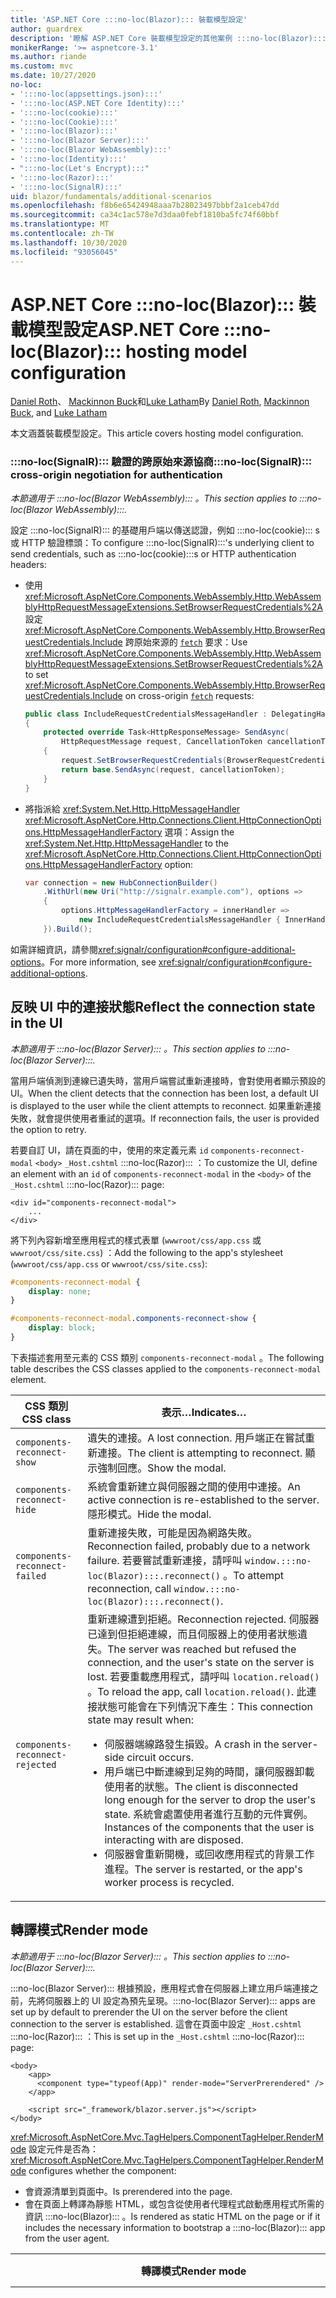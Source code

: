 ```yaml
---
title: 'ASP.NET Core :::no-loc(Blazor)::: 裝載模型設定'
author: guardrex
description: '瞭解 ASP.NET Core 裝載模型設定的其他案例 :::no-loc(Blazor)::: 。'
monikerRange: '>= aspnetcore-3.1'
ms.author: riande
ms.custom: mvc
ms.date: 10/27/2020
no-loc:
- ':::no-loc(appsettings.json):::'
- ':::no-loc(ASP.NET Core Identity):::'
- ':::no-loc(cookie):::'
- ':::no-loc(Cookie):::'
- ':::no-loc(Blazor):::'
- ':::no-loc(Blazor Server):::'
- ':::no-loc(Blazor WebAssembly):::'
- ':::no-loc(Identity):::'
- ":::no-loc(Let's Encrypt):::"
- ':::no-loc(Razor):::'
- ':::no-loc(SignalR):::'
uid: blazor/fundamentals/additional-scenarios
ms.openlocfilehash: f8b6e65424948aaa7b28023497bbbf2a1ceb47dd
ms.sourcegitcommit: ca34c1ac578e7d3daa0febf1810ba5fc74f60bbf
ms.translationtype: MT
ms.contentlocale: zh-TW
ms.lasthandoff: 10/30/2020
ms.locfileid: "93056045"
---
```

# <a name="aspnet-core-no-locblazor-hosting-model-configuration"></a><span data-ttu-id="fc277-103">ASP.NET Core :::no-loc(Blazor)::: 裝載模型設定</span><span class="sxs-lookup"><span data-stu-id="fc277-103">ASP.NET Core :::no-loc(Blazor)::: hosting model configuration</span></span>

<span data-ttu-id="fc277-104">[Daniel Roth](https://github.com/danroth27)、 [Mackinnon Buck](https://github.com/MackinnonBuck)和[Luke Latham](https://github.com/guardrex)</span><span class="sxs-lookup"><span data-stu-id="fc277-104">By [Daniel Roth](https://github.com/danroth27), [Mackinnon Buck](https://github.com/MackinnonBuck), and [Luke Latham](https://github.com/guardrex)</span></span>

<span data-ttu-id="fc277-105">本文涵蓋裝載模型設定。</span><span class="sxs-lookup"><span data-stu-id="fc277-105">This article covers hosting model configuration.</span></span>

### <a name="no-locsignalr-cross-origin-negotiation-for-authentication"></a><span data-ttu-id="fc277-106">:::no-loc(SignalR)::: 驗證的跨原始來源協商</span><span class="sxs-lookup"><span data-stu-id="fc277-106">:::no-loc(SignalR)::: cross-origin negotiation for authentication</span></span>

<span data-ttu-id="fc277-107">*本節適用于 :::no-loc(Blazor WebAssembly)::: 。*</span><span class="sxs-lookup"><span data-stu-id="fc277-107">*This section applies to :::no-loc(Blazor WebAssembly):::.*</span></span>

<span data-ttu-id="fc277-108">設定 :::no-loc(SignalR)::: 的基礎用戶端以傳送認證，例如 :::no-loc(cookie)::: s 或 HTTP 驗證標頭：</span><span class="sxs-lookup"><span data-stu-id="fc277-108">To configure :::no-loc(SignalR):::'s underlying client to send credentials, such as :::no-loc(cookie):::s or HTTP authentication headers:</span></span>

* <span data-ttu-id="fc277-109">使用 <xref:Microsoft.AspNetCore.Components.WebAssembly.Http.WebAssemblyHttpRequestMessageExtensions.SetBrowserRequestCredentials%2A> 設定 <xref:Microsoft.AspNetCore.Components.WebAssembly.Http.BrowserRequestCredentials.Include> 跨原始來源的 [`fetch`](https://developer.mozilla.org/docs/Web/API/Fetch_API/Using_Fetch) 要求：</span><span class="sxs-lookup"><span data-stu-id="fc277-109">Use <xref:Microsoft.AspNetCore.Components.WebAssembly.Http.WebAssemblyHttpRequestMessageExtensions.SetBrowserRequestCredentials%2A> to set <xref:Microsoft.AspNetCore.Components.WebAssembly.Http.BrowserRequestCredentials.Include> on cross-origin [`fetch`](https://developer.mozilla.org/docs/Web/API/Fetch_API/Using_Fetch) requests:</span></span>

  ```csharp
  public class IncludeRequestCredentialsMessageHandler : DelegatingHandler
  {
      protected override Task<HttpResponseMessage> SendAsync(
          HttpRequestMessage request, CancellationToken cancellationToken)
      {
          request.SetBrowserRequestCredentials(BrowserRequestCredentials.Include);
          return base.SendAsync(request, cancellationToken);
      }
  }
  ```

* <span data-ttu-id="fc277-110">將指派給 <xref:System.Net.Http.HttpMessageHandler> <xref:Microsoft.AspNetCore.Http.Connections.Client.HttpConnectionOptions.HttpMessageHandlerFactory> 選項：</span><span class="sxs-lookup"><span data-stu-id="fc277-110">Assign the <xref:System.Net.Http.HttpMessageHandler> to the <xref:Microsoft.AspNetCore.Http.Connections.Client.HttpConnectionOptions.HttpMessageHandlerFactory> option:</span></span>

  ```csharp
  var connection = new HubConnectionBuilder()
      .WithUrl(new Uri("http://signalr.example.com"), options =>
      {
          options.HttpMessageHandlerFactory = innerHandler => 
              new IncludeRequestCredentialsMessageHandler { InnerHandler = innerHandler };
      }).Build();
  ```

<span data-ttu-id="fc277-111">如需詳細資訊，請參閱<xref:signalr/configuration#configure-additional-options>。</span><span class="sxs-lookup"><span data-stu-id="fc277-111">For more information, see <xref:signalr/configuration#configure-additional-options>.</span></span>

## <a name="reflect-the-connection-state-in-the-ui"></a><span data-ttu-id="fc277-112">反映 UI 中的連接狀態</span><span class="sxs-lookup"><span data-stu-id="fc277-112">Reflect the connection state in the UI</span></span>

<span data-ttu-id="fc277-113">*本節適用于 :::no-loc(Blazor Server)::: 。*</span><span class="sxs-lookup"><span data-stu-id="fc277-113">*This section applies to :::no-loc(Blazor Server):::.*</span></span>

<span data-ttu-id="fc277-114">當用戶端偵測到連線已遺失時，當用戶端嘗試重新連接時，會對使用者顯示預設的 UI。</span><span class="sxs-lookup"><span data-stu-id="fc277-114">When the client detects that the connection has been lost, a default UI is displayed to the user while the client attempts to reconnect.</span></span> <span data-ttu-id="fc277-115">如果重新連接失敗，就會提供使用者重試的選項。</span><span class="sxs-lookup"><span data-stu-id="fc277-115">If reconnection fails, the user is provided the option to retry.</span></span>

<span data-ttu-id="fc277-116">若要自訂 UI，請在頁面的中，使用的來定義元素 `id` `components-reconnect-modal` `<body>` `_Host.cshtml` :::no-loc(Razor)::: ：</span><span class="sxs-lookup"><span data-stu-id="fc277-116">To customize the UI, define an element with an `id` of `components-reconnect-modal` in the `<body>` of the `_Host.cshtml` :::no-loc(Razor)::: page:</span></span>

```cshtml
<div id="components-reconnect-modal">
    ...
</div>
```

<span data-ttu-id="fc277-117">將下列內容新增至應用程式的樣式表單 (`wwwroot/css/app.css` 或 `wwwroot/css/site.css`) ：</span><span class="sxs-lookup"><span data-stu-id="fc277-117">Add the following to the app's stylesheet (`wwwroot/css/app.css` or `wwwroot/css/site.css`):</span></span>

```css
#components-reconnect-modal {
    display: none;
}

#components-reconnect-modal.components-reconnect-show {
    display: block;
}
```

<span data-ttu-id="fc277-118">下表描述套用至元素的 CSS 類別 `components-reconnect-modal` 。</span><span class="sxs-lookup"><span data-stu-id="fc277-118">The following table describes the CSS classes applied to the `components-reconnect-modal` element.</span></span>

| <span data-ttu-id="fc277-119">CSS 類別</span><span class="sxs-lookup"><span data-stu-id="fc277-119">CSS class</span></span>                       | <span data-ttu-id="fc277-120">表示&hellip;</span><span class="sxs-lookup"><span data-stu-id="fc277-120">Indicates&hellip;</span></span> |
| ------------------------------- | ----------------- |
| `components-reconnect-show`     | <span data-ttu-id="fc277-121">遺失的連接。</span><span class="sxs-lookup"><span data-stu-id="fc277-121">A lost connection.</span></span> <span data-ttu-id="fc277-122">用戶端正在嘗試重新連接。</span><span class="sxs-lookup"><span data-stu-id="fc277-122">The client is attempting to reconnect.</span></span> <span data-ttu-id="fc277-123">顯示強制回應。</span><span class="sxs-lookup"><span data-stu-id="fc277-123">Show the modal.</span></span> |
| `components-reconnect-hide`     | <span data-ttu-id="fc277-124">系統會重新建立與伺服器之間的使用中連接。</span><span class="sxs-lookup"><span data-stu-id="fc277-124">An active connection is re-established to the server.</span></span> <span data-ttu-id="fc277-125">隱形模式。</span><span class="sxs-lookup"><span data-stu-id="fc277-125">Hide the modal.</span></span> |
| `components-reconnect-failed`   | <span data-ttu-id="fc277-126">重新連接失敗，可能是因為網路失敗。</span><span class="sxs-lookup"><span data-stu-id="fc277-126">Reconnection failed, probably due to a network failure.</span></span> <span data-ttu-id="fc277-127">若要嘗試重新連接，請呼叫 `window.:::no-loc(Blazor):::.reconnect()` 。</span><span class="sxs-lookup"><span data-stu-id="fc277-127">To attempt reconnection, call `window.:::no-loc(Blazor):::.reconnect()`.</span></span> |
| `components-reconnect-rejected` | <span data-ttu-id="fc277-128">重新連線遭到拒絕。</span><span class="sxs-lookup"><span data-stu-id="fc277-128">Reconnection rejected.</span></span> <span data-ttu-id="fc277-129">伺服器已達到但拒絕連線，而且伺服器上的使用者狀態遺失。</span><span class="sxs-lookup"><span data-stu-id="fc277-129">The server was reached but refused the connection, and the user's state on the server is lost.</span></span> <span data-ttu-id="fc277-130">若要重載應用程式，請呼叫 `location.reload()` 。</span><span class="sxs-lookup"><span data-stu-id="fc277-130">To reload the app, call `location.reload()`.</span></span> <span data-ttu-id="fc277-131">此連接狀態可能會在下列情況下產生：</span><span class="sxs-lookup"><span data-stu-id="fc277-131">This connection state may result when:</span></span><ul><li><span data-ttu-id="fc277-132">伺服器端線路發生損毀。</span><span class="sxs-lookup"><span data-stu-id="fc277-132">A crash in the server-side circuit occurs.</span></span></li><li><span data-ttu-id="fc277-133">用戶端已中斷連線到足夠的時間，讓伺服器卸載使用者的狀態。</span><span class="sxs-lookup"><span data-stu-id="fc277-133">The client is disconnected long enough for the server to drop the user's state.</span></span> <span data-ttu-id="fc277-134">系統會處置使用者進行互動的元件實例。</span><span class="sxs-lookup"><span data-stu-id="fc277-134">Instances of the components that the user is interacting with are disposed.</span></span></li><li><span data-ttu-id="fc277-135">伺服器會重新開機，或回收應用程式的背景工作進程。</span><span class="sxs-lookup"><span data-stu-id="fc277-135">The server is restarted, or the app's worker process is recycled.</span></span></li></ul> |

## <a name="render-mode"></a><span data-ttu-id="fc277-136">轉譯模式</span><span class="sxs-lookup"><span data-stu-id="fc277-136">Render mode</span></span>

<span data-ttu-id="fc277-137">*本節適用于 :::no-loc(Blazor Server)::: 。*</span><span class="sxs-lookup"><span data-stu-id="fc277-137">*This section applies to :::no-loc(Blazor Server):::.*</span></span>

<span data-ttu-id="fc277-138">:::no-loc(Blazor Server)::: 根據預設，應用程式會在伺服器上建立用戶端連接之前，先將伺服器上的 UI 設定為預先呈現。</span><span class="sxs-lookup"><span data-stu-id="fc277-138">:::no-loc(Blazor Server)::: apps are set up by default to prerender the UI on the server before the client connection to the server is established.</span></span> <span data-ttu-id="fc277-139">這會在頁面中設定 `_Host.cshtml` :::no-loc(Razor)::: ：</span><span class="sxs-lookup"><span data-stu-id="fc277-139">This is set up in the `_Host.cshtml` :::no-loc(Razor)::: page:</span></span>

```cshtml
<body>
    <app>
      <component type="typeof(App)" render-mode="ServerPrerendered" />
    </app>

    <script src="_framework/blazor.server.js"></script>
</body>
```

<span data-ttu-id="fc277-140"><xref:Microsoft.AspNetCore.Mvc.TagHelpers.ComponentTagHelper.RenderMode> 設定元件是否為：</span><span class="sxs-lookup"><span data-stu-id="fc277-140"><xref:Microsoft.AspNetCore.Mvc.TagHelpers.ComponentTagHelper.RenderMode> configures whether the component:</span></span>

* <span data-ttu-id="fc277-141">會資源清單到頁面中。</span><span class="sxs-lookup"><span data-stu-id="fc277-141">Is prerendered into the page.</span></span>
* <span data-ttu-id="fc277-142">會在頁面上轉譯為靜態 HTML，或包含從使用者代理程式啟動應用程式所需的資訊 :::no-loc(Blazor)::: 。</span><span class="sxs-lookup"><span data-stu-id="fc277-142">Is rendered as static HTML on the page or if it includes the necessary information to bootstrap a :::no-loc(Blazor)::: app from the user agent.</span></span>

| <span data-ttu-id="fc277-143">轉譯模式</span><span class="sxs-lookup"><span data-stu-id="fc277-143">Render mode</span></span> | <span data-ttu-id="fc277-144">描述</span><span class="sxs-lookup"><span data-stu-id="fc277-144">Description</span></span> |
| --- | --- |
| <xref:Microsoft.AspNetCore.Mvc.Rendering.RenderMode.ServerPrerendered> | <span data-ttu-id="fc277-145">將元件轉譯為靜態 HTML，並包含 :::no-loc(Blazor Server)::: 應用程式的標記。</span><span class="sxs-lookup"><span data-stu-id="fc277-145">Renders the component into static HTML and includes a marker for a :::no-loc(Blazor Server)::: app.</span></span> <span data-ttu-id="fc277-146">當使用者代理程式啟動時，會使用此標記來啟動 :::no-loc(Blazor)::: 應用程式。</span><span class="sxs-lookup"><span data-stu-id="fc277-146">When the user-agent starts, this marker is used to bootstrap a :::no-loc(Blazor)::: app.</span></span> |
| <xref:Microsoft.AspNetCore.Mvc.Rendering.RenderMode.Server> | <span data-ttu-id="fc277-147">轉譯應用程式的標記 :::no-loc(Blazor Server)::: 。</span><span class="sxs-lookup"><span data-stu-id="fc277-147">Renders a marker for a :::no-loc(Blazor Server)::: app.</span></span> <span data-ttu-id="fc277-148">不包含元件的輸出。</span><span class="sxs-lookup"><span data-stu-id="fc277-148">Output from the component isn't included.</span></span> <span data-ttu-id="fc277-149">當使用者代理程式啟動時，會使用此標記來啟動 :::no-loc(Blazor)::: 應用程式。</span><span class="sxs-lookup"><span data-stu-id="fc277-149">When the user-agent starts, this marker is used to bootstrap a :::no-loc(Blazor)::: app.</span></span> |
| <xref:Microsoft.AspNetCore.Mvc.Rendering.RenderMode.Static> | <span data-ttu-id="fc277-150">將元件轉譯為靜態 HTML。</span><span class="sxs-lookup"><span data-stu-id="fc277-150">Renders the component into static HTML.</span></span> |

<span data-ttu-id="fc277-151">不支援從靜態 HTML 網頁轉譯伺服器元件。</span><span class="sxs-lookup"><span data-stu-id="fc277-151">Rendering server components from a static HTML page isn't supported.</span></span>

## <a name="initialize-the-no-locblazor-circuit"></a><span data-ttu-id="fc277-152">初始化 :::no-loc(Blazor)::: 線路</span><span class="sxs-lookup"><span data-stu-id="fc277-152">Initialize the :::no-loc(Blazor)::: circuit</span></span>

<span data-ttu-id="fc277-153">*本節適用于 :::no-loc(Blazor Server)::: 。*</span><span class="sxs-lookup"><span data-stu-id="fc277-153">*This section applies to :::no-loc(Blazor Server):::.*</span></span>

<span data-ttu-id="fc277-154">:::no-loc(Blazor Server):::在檔案中設定應用程式[ :::no-loc(SignalR)::: 線路](xref:blazor/hosting-models#circuits)的手動啟動 `Pages/_Host.cshtml` ：</span><span class="sxs-lookup"><span data-stu-id="fc277-154">Configure the manual start of a :::no-loc(Blazor Server)::: app's [:::no-loc(SignalR)::: circuit](xref:blazor/hosting-models#circuits) in the `Pages/_Host.cshtml` file:</span></span>

* <span data-ttu-id="fc277-155">將 `autostart="false"` 屬性新增至 `<script>` 腳本的標記 `blazor.server.js` 。</span><span class="sxs-lookup"><span data-stu-id="fc277-155">Add an `autostart="false"` attribute to the `<script>` tag for the `blazor.server.js` script.</span></span>
* <span data-ttu-id="fc277-156">將在腳本標記之後呼叫的腳本放在 `:::no-loc(Blazor):::.start` `blazor.server.js` 結尾 `</body>` 標記內。</span><span class="sxs-lookup"><span data-stu-id="fc277-156">Place a script that calls `:::no-loc(Blazor):::.start` after the `blazor.server.js` script's tag and inside the closing `</body>` tag.</span></span>

<span data-ttu-id="fc277-157">`autostart`停用時，不相依于電路的應用程式任何層面都能正常運作。</span><span class="sxs-lookup"><span data-stu-id="fc277-157">When `autostart` is disabled, any aspect of the app that doesn't depend on the circuit works normally.</span></span> <span data-ttu-id="fc277-158">例如，用戶端路由可運作。</span><span class="sxs-lookup"><span data-stu-id="fc277-158">For example, client-side routing is operational.</span></span> <span data-ttu-id="fc277-159">不過，與電路相依的任何層面在 `:::no-loc(Blazor):::.start` 呼叫之前都不會運作。</span><span class="sxs-lookup"><span data-stu-id="fc277-159">However, any aspect that depends on the circuit isn't operational until `:::no-loc(Blazor):::.start` is called.</span></span> <span data-ttu-id="fc277-160">沒有已建立的線路，應用程式行為無法預期。</span><span class="sxs-lookup"><span data-stu-id="fc277-160">App behavior is unpredictable without an established circuit.</span></span> <span data-ttu-id="fc277-161">例如，當線路中斷連線時，元件方法無法執行。</span><span class="sxs-lookup"><span data-stu-id="fc277-161">For example, component methods fail to execute while the circuit is disconnected.</span></span>

### <a name="initialize-no-locblazor-when-the-document-is-ready"></a><span data-ttu-id="fc277-162">在 :::no-loc(Blazor)::: 檔就緒時初始化</span><span class="sxs-lookup"><span data-stu-id="fc277-162">Initialize :::no-loc(Blazor)::: when the document is ready</span></span>

<span data-ttu-id="fc277-163">:::no-loc(Blazor):::當檔準備就緒時，將應用程式初始化：</span><span class="sxs-lookup"><span data-stu-id="fc277-163">To initialize the :::no-loc(Blazor)::: app when the document is ready:</span></span>

```cshtml
<body>

    ...

    <script autostart="false" src="_framework/blazor.server.js"></script>
    <script>
      document.addEventListener("DOMContentLoaded", function() {
        :::no-loc(Blazor):::.start();
      });
    </script>
</body>
```

### <a name="chain-to-the-promise-that-results-from-a-manual-start"></a><span data-ttu-id="fc277-164">`Promise`從手動開始到該結果的鏈</span><span class="sxs-lookup"><span data-stu-id="fc277-164">Chain to the `Promise` that results from a manual start</span></span>

<span data-ttu-id="fc277-165">若要執行其他工作（例如 JS interop 初始化），請使用 `then` 來連結至 `Promise` 手動 :::no-loc(Blazor)::: 應用程式啟動的結果：</span><span class="sxs-lookup"><span data-stu-id="fc277-165">To perform additional tasks, such as JS interop initialization, use `then` to chain to the `Promise` that results from a manual :::no-loc(Blazor)::: app start:</span></span>

```cshtml
<body>

    ...

    <script autostart="false" src="_framework/blazor.server.js"></script>
    <script>
      :::no-loc(Blazor):::.start().then(function () {
        ...
      });
    </script>
</body>
```

### <a name="configure-the-no-locsignalr-client"></a><span data-ttu-id="fc277-166">設定 :::no-loc(SignalR)::: 用戶端</span><span class="sxs-lookup"><span data-stu-id="fc277-166">Configure the :::no-loc(SignalR)::: client</span></span>

#### <a name="logging"></a><span data-ttu-id="fc277-167">記錄</span><span class="sxs-lookup"><span data-stu-id="fc277-167">Logging</span></span>

<span data-ttu-id="fc277-168">若要設定 :::no-loc(SignalR)::: 用戶端記錄，請 `configure:::no-loc(SignalR):::` `configureLogging` 使用用戶端產生器上的記錄層級 () 傳入設定物件：</span><span class="sxs-lookup"><span data-stu-id="fc277-168">To configure :::no-loc(SignalR)::: client logging, pass in a configuration object (`configure:::no-loc(SignalR):::`) that calls `configureLogging` with the log level on the client builder:</span></span>

```cshtml
<body>

    ...

    <script autostart="false" src="_framework/blazor.server.js"></script>
    <script>
      :::no-loc(Blazor):::.start({
        configure:::no-loc(SignalR):::: function (builder) {
          builder.configureLogging("information");
        }
      });
    </script>
</body>
```

<span data-ttu-id="fc277-169">在上述範例中， `information` 相當於的記錄層級 <xref:Microsoft.Extensions.Logging.LogLevel.Information?displayProperty=nameWithType> 。</span><span class="sxs-lookup"><span data-stu-id="fc277-169">In the preceding example, `information` is equivalent to a log level of <xref:Microsoft.Extensions.Logging.LogLevel.Information?displayProperty=nameWithType>.</span></span>

### <a name="modify-the-reconnection-handler"></a><span data-ttu-id="fc277-170">修改重新連接處理常式</span><span class="sxs-lookup"><span data-stu-id="fc277-170">Modify the reconnection handler</span></span>

<span data-ttu-id="fc277-171">您可以針對自訂行為修改重新連接處理常式的線路線上活動，例如：</span><span class="sxs-lookup"><span data-stu-id="fc277-171">The reconnection handler's circuit connection events can be modified for custom behaviors, such as:</span></span>

* <span data-ttu-id="fc277-172">以在中斷連接時通知使用者。</span><span class="sxs-lookup"><span data-stu-id="fc277-172">To notify the user if the connection is dropped.</span></span>
* <span data-ttu-id="fc277-173">若要從用戶端執行記錄 (線上路連線時) 。</span><span class="sxs-lookup"><span data-stu-id="fc277-173">To perform logging (from the client) when a circuit is connected.</span></span>

<span data-ttu-id="fc277-174">若要修改連接事件，請註冊下列連線變更的回呼：</span><span class="sxs-lookup"><span data-stu-id="fc277-174">To modify the connection events, register callbacks for the following connection changes:</span></span>

* <span data-ttu-id="fc277-175">中斷的連接使用 `onConnectionDown` 。</span><span class="sxs-lookup"><span data-stu-id="fc277-175">Dropped connections use `onConnectionDown`.</span></span>
* <span data-ttu-id="fc277-176">已建立/重新建立的連接使用 `onConnectionUp` 。</span><span class="sxs-lookup"><span data-stu-id="fc277-176">Established/re-established connections use `onConnectionUp`.</span></span>

<span data-ttu-id="fc277-177">**兩者** `onConnectionDown``onConnectionUp`必須指定和：</span><span class="sxs-lookup"><span data-stu-id="fc277-177">**Both** `onConnectionDown` and `onConnectionUp` must be specified:</span></span>

```cshtml
<body>

    ...

    <script autostart="false" src="_framework/blazor.server.js"></script>
    <script>
      :::no-loc(Blazor):::.start({
        reconnectionHandler: {
          onConnectionDown: (options, error) => console.error(error);
          onConnectionUp: () => console.log("Up, up, and away!");
        }
      });
    </script>
</body>
```

### <a name="adjust-the-reconnection-retry-count-and-interval"></a><span data-ttu-id="fc277-178">調整重新連接重試計數和間隔</span><span class="sxs-lookup"><span data-stu-id="fc277-178">Adjust the reconnection retry count and interval</span></span>

<span data-ttu-id="fc277-179">若要調整重新連接重試計數和間隔，請設定重試次數 (`maxRetries`) 和每次重試嘗試所允許的期間（以毫秒為單位） (`retryIntervalMilliseconds`) ：</span><span class="sxs-lookup"><span data-stu-id="fc277-179">To adjust the reconnection retry count and interval, set the number of retries (`maxRetries`) and period in milliseconds permitted for each retry attempt (`retryIntervalMilliseconds`):</span></span>

```cshtml
<body>

    ...

    <script autostart="false" src="_framework/blazor.server.js"></script>
    <script>
      :::no-loc(Blazor):::.start({
        reconnectionOptions: {
          maxRetries: 3,
          retryIntervalMilliseconds: 2000
        }
      });
    </script>
</body>
```

## <a name="hide-or-replace-the-reconnection-display"></a><span data-ttu-id="fc277-180">隱藏或取代重新連接顯示</span><span class="sxs-lookup"><span data-stu-id="fc277-180">Hide or replace the reconnection display</span></span>

<span data-ttu-id="fc277-181">若要隱藏重新連接顯示，請將重新連接處理常式設定 `_reconnectionDisplay` 為空白物件 (`{}` 或 `new Object()`) ：</span><span class="sxs-lookup"><span data-stu-id="fc277-181">To hide the reconnection display, set the reconnection handler's `_reconnectionDisplay` to an empty object (`{}` or `new Object()`):</span></span>

```cshtml
<body>

    ...

    <script autostart="false" src="_framework/blazor.server.js"></script>
    <script>
      window.addEventListener('beforeunload', function () {
        :::no-loc(Blazor):::.defaultReconnectionHandler._reconnectionDisplay = {};
      });

      :::no-loc(Blazor):::.start();
    </script>
</body>
```

<span data-ttu-id="fc277-182">若要取代重新連接顯示，請 `_reconnectionDisplay` 在上述範例中設定為要顯示的元素：</span><span class="sxs-lookup"><span data-stu-id="fc277-182">To replace the reconnection display, set `_reconnectionDisplay` in the preceding example to the element for display:</span></span>

```javascript
:::no-loc(Blazor):::.defaultReconnectionHandler._reconnectionDisplay = 
  document.getElementById("{ELEMENT ID}");
```

<span data-ttu-id="fc277-183">預留位置 `{ELEMENT ID}` 是要顯示之 HTML 元素的識別碼。</span><span class="sxs-lookup"><span data-stu-id="fc277-183">The placeholder `{ELEMENT ID}` is the ID of the HTML element to display.</span></span>

::: moniker range=">= aspnetcore-5.0"

<span data-ttu-id="fc277-184">藉由在 `transition-delay` 應用程式的 CSS 中設定屬性（property），藉由在應用程式的)  (CSS 中設定屬性（property），藉以自訂延遲顯示之前 `wwwroot/css/site.css`</span><span class="sxs-lookup"><span data-stu-id="fc277-184">Customize the delay before the reconnection display appears by setting the `transition-delay` property in the app's CSS (`wwwroot/css/site.css`) for the modal element.</span></span> <span data-ttu-id="fc277-185">下列範例會將500毫秒 (預設) 的轉換延遲設定為1000毫秒 (1 秒) ：</span><span class="sxs-lookup"><span data-stu-id="fc277-185">The following example sets the transition delay from 500 ms (default) to 1,000 ms (1 second):</span></span>

```css
#components-reconnect-modal {
    transition: visibility 0s linear 1000ms;
}
```

## <a name="disconnect-the-no-locblazor-circuit-from-the-client"></a><span data-ttu-id="fc277-186">中斷與 :::no-loc(Blazor)::: 用戶端的線路連線</span><span class="sxs-lookup"><span data-stu-id="fc277-186">Disconnect the :::no-loc(Blazor)::: circuit from the client</span></span>

<span data-ttu-id="fc277-187">依預設， :::no-loc(Blazor)::: 當觸發[ `unload` 頁面事件](https://developer.mozilla.org/docs/Web/API/Window/unload_event)時，電路會中斷連線。</span><span class="sxs-lookup"><span data-stu-id="fc277-187">By default, a :::no-loc(Blazor)::: circuit is disconnected when the [`unload` page event](https://developer.mozilla.org/docs/Web/API/Window/unload_event) is triggered.</span></span> <span data-ttu-id="fc277-188">若要中斷用戶端上其他案例的線路連接，請 `:::no-loc(Blazor):::.disconnect` 在適當的事件處理常式中叫用。</span><span class="sxs-lookup"><span data-stu-id="fc277-188">To disconnect the circuit for other scenarios on the client, invoke `:::no-loc(Blazor):::.disconnect` in the appropriate event handler.</span></span> <span data-ttu-id="fc277-189">在下列範例中，當 ([ `pagehide` 事件](https://developer.mozilla.org/docs/Web/API/Window/pagehide_event)) 隱藏頁面時，電路會中斷連線：</span><span class="sxs-lookup"><span data-stu-id="fc277-189">In the following example, the circuit is disconnected when the page is hidden ([`pagehide` event](https://developer.mozilla.org/docs/Web/API/Window/pagehide_event)):</span></span>

```javascript
window.addEventListener('pagehide', () => {
  :::no-loc(Blazor):::.disconnect();
});
```

<!-- HOLD for reactivation at 5x

## Influence HTML `<head>` tag elements

*This section applies to the upcoming ASP.NET Core 5.0 release of :::no-loc(Blazor WebAssembly)::: and :::no-loc(Blazor Server):::.*

When rendered, the `Title`, `Link`, and `Meta` components add or update data in the HTML `<head>` tag elements:

```razor
@using Microsoft.AspNetCore.Components.Web.Extensions.Head

<Title Value="{TITLE}" />
<Link href="{URL}" rel="stylesheet" />
<Meta content="{DESCRIPTION}" name="description" />
```

In the preceding example, placeholders for `{TITLE}`, `{URL}`, and `{DESCRIPTION}` are string values, :::no-loc(Razor)::: variables, or :::no-loc(Razor)::: expressions.

The following characteristics apply:

* Server-side prerendering is supported.
* The `Value` parameter is the only valid parameter for the `Title` component.
* HTML attributes provided to the `Meta` and `Link` components are captured in [additional attributes](xref:blazor/components/index#attribute-splatting-and-arbitrary-parameters) and passed through to the rendered HTML tag.
* For multiple `Title` components, the title of the page reflects the `Value` of the last `Title` component rendered.
* If multiple `Meta` or `Link` components are included with identical attributes, there's exactly one HTML tag rendered per `Meta` or `Link` component. Two `Meta` or `Link` components can't refer to the same rendered HTML tag.
* Changes to the parameters of existing `Meta` or `Link` components are reflected in their rendered HTML tags.
* When the `Link` or `Meta` components are no longer rendered and thus disposed by the framework, their rendered HTML tags are removed.

When one of the framework components is used in a child component, the rendered HTML tag influences any other child component of the parent component as long as the child component containing the framework component is rendered. The distinction between using the one of these framework components in a child component and placing a an HTML tag in `wwwroot/index.html` or `Pages/_Host.cshtml` is that a framework component's rendered HTML tag:

* Can be modified by application state. A hard-coded HTML tag can't be modified by application state.
* Is removed from the HTML `<head>` when the parent component is no longer rendered.

-->

::: moniker-end

## <a name="static-files"></a><span data-ttu-id="fc277-190">靜態檔案</span><span class="sxs-lookup"><span data-stu-id="fc277-190">Static files</span></span>

<span data-ttu-id="fc277-191">*本節適用于 :::no-loc(Blazor Server)::: 。*</span><span class="sxs-lookup"><span data-stu-id="fc277-191">*This section applies to :::no-loc(Blazor Server):::.*</span></span>

<span data-ttu-id="fc277-192">若要使用或其他設定來建立其他檔案對應 <xref:Microsoft.AspNetCore.StaticFiles.FileExtensionContentTypeProvider> <xref:Microsoft.AspNetCore.Builder.StaticFileOptions> ，請使用下列 **其中一** 種方法。</span><span class="sxs-lookup"><span data-stu-id="fc277-192">To create additional file mappings with a <xref:Microsoft.AspNetCore.StaticFiles.FileExtensionContentTypeProvider> or configure other <xref:Microsoft.AspNetCore.Builder.StaticFileOptions>, use **one** of the following approaches.</span></span> <span data-ttu-id="fc277-193">在下列範例中， `{EXTENSION}` 預留位置是副檔名，而 `{CONTENT TYPE}` 預留位置是內容類型。</span><span class="sxs-lookup"><span data-stu-id="fc277-193">In the following examples, the `{EXTENSION}` placeholder is the file extension, and the `{CONTENT TYPE}` placeholder is the content type.</span></span>

* <span data-ttu-id="fc277-194">使用下列方法，透過 () 的相依性 [插入 (DI) ](xref:blazor/fundamentals/dependency-injection) 設定選項 `Startup.ConfigureServices` `Startup.cs` <xref:Microsoft.AspNetCore.Builder.StaticFileOptions> ：</span><span class="sxs-lookup"><span data-stu-id="fc277-194">Configure options through [dependency injection (DI)](xref:blazor/fundamentals/dependency-injection) in `Startup.ConfigureServices` (`Startup.cs`) using <xref:Microsoft.AspNetCore.Builder.StaticFileOptions>:</span></span>

  ```csharp
  using Microsoft.AspNetCore.StaticFiles;

  ...

  var provider = new FileExtensionContentTypeProvider();
  provider.Mappings["{EXTENSION}"] = "{CONTENT TYPE}";

  services.Configure<StaticFileOptions>(options =>
  {
      options.ContentTypeProvider = provider;
  });
  ```

  <span data-ttu-id="fc277-195">因為此方法會設定用來提供服務的相同檔案提供者 `blazor.server.js` ，請確定您的自訂設定不會干擾服務 `blazor.server.js` 。</span><span class="sxs-lookup"><span data-stu-id="fc277-195">Because this approach configures the same file provider used to serve `blazor.server.js`, make sure that your custom configuration doesn't interfere with serving `blazor.server.js`.</span></span> <span data-ttu-id="fc277-196">例如，請不要藉由設定提供者來移除 JavaScript 檔案的對應 `provider.Mappings.Remove(".js")` 。</span><span class="sxs-lookup"><span data-stu-id="fc277-196">For example, don't remove the mapping for JavaScript files by configuring the provider with `provider.Mappings.Remove(".js")`.</span></span>

* <span data-ttu-id="fc277-197"><xref:Microsoft.AspNetCore.Builder.StaticFileExtensions.UseStaticFiles%2A>在 () 中使用兩個呼叫 `Startup.Configure` `Startup.cs` ：</span><span class="sxs-lookup"><span data-stu-id="fc277-197">Use two calls to <xref:Microsoft.AspNetCore.Builder.StaticFileExtensions.UseStaticFiles%2A> in `Startup.Configure` (`Startup.cs`):</span></span>
  * <span data-ttu-id="fc277-198">在第一次呼叫時設定自訂檔案提供者 <xref:Microsoft.AspNetCore.Builder.StaticFileOptions> 。</span><span class="sxs-lookup"><span data-stu-id="fc277-198">Configure the custom file provider in the first call with <xref:Microsoft.AspNetCore.Builder.StaticFileOptions>.</span></span>
  * <span data-ttu-id="fc277-199">第二個中間件會 `blazor.server.js` 提供，其使用架構所提供的預設靜態檔案設定 :::no-loc(Blazor)::: 。</span><span class="sxs-lookup"><span data-stu-id="fc277-199">The second middleware serves `blazor.server.js`, which uses the default static files configuration provided by the :::no-loc(Blazor)::: framework.</span></span>

  ```csharp
  using Microsoft.AspNetCore.StaticFiles;

  ...

  var provider = new FileExtensionContentTypeProvider();
  provider.Mappings["{EXTENSION}"] = "{CONTENT TYPE}";

  app.UseStaticFiles(new StaticFileOptions { ContentTypeProvider = provider });
  app.UseStaticFiles();
  ```

* <span data-ttu-id="fc277-200">您可以 `_framework/blazor.server.js` 使用 <xref:Microsoft.AspNetCore.Builder.MapWhenExtensions.MapWhen%2A> 來執行自訂靜態檔案中介軟體，以避免干擾服務：</span><span class="sxs-lookup"><span data-stu-id="fc277-200">You can avoid interfering with serving `_framework/blazor.server.js` by using <xref:Microsoft.AspNetCore.Builder.MapWhenExtensions.MapWhen%2A> to execute a custom Static File Middleware:</span></span>

  ```csharp
  app.MapWhen(ctx => !ctx.Request.Path
      .StartsWithSegments("_framework/blazor.server.js", 
          subApp => subApp.UseStaticFiles(new StaticFileOptions(){ ... })));
  ```

## <a name="additional-resources"></a><span data-ttu-id="fc277-201">其他資源</span><span class="sxs-lookup"><span data-stu-id="fc277-201">Additional resources</span></span>

* <xref:fundamentals/logging/index>
